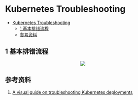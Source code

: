 # Kubernetes Troubleshooting

- [Kubernetes Troubleshooting](#kubernetes-troubleshooting)
  - [1 基本排错流程](#1-基本排错流程)
  - [参考资料](#参考资料)


## 1 基本排错流程
<div align=center><img src="https://learnk8s.io/a/a-visual-guide-on-troubleshooting-kubernetes-deployments/troubleshooting-kubernetes.zh_cn.v4.png"></div>

## 参考资料
1. [A visual guide on troubleshooting Kubernetes deployments](https://learnk8s.io/troubleshooting-deployments)

